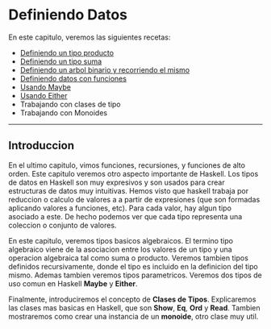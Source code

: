# Definiendo Datos

En este capitulo, veremos las siguientes recetas:

- [Definiendo un tipo producto](recetas/tipo-producto.md)
- [Definiendo un tipo suma](recetas/suma-datos.md)
- [Definiendo un arbol binario y recorriendo el mismo](recetas/arbol-binario.md)
- [Definiendo datos con funciones](recetas/datos-funciones.md)
- [Usando Maybe](recetas/maybe.md)
- [Usando Either](recetas/either.md)
- Trabajando con clases de tipo
- Trabajando con Monoides

---

## Introduccion

En el ultimo capitulo, vimos funciones, recursiones, y funciones de alto orden. Este capitulo veremos 
otro aspecto importante de Haskell. Los tipos de datos en Haskell son muy expresivos y son usados para crear
estructuras de datos muy intuitivas. Hemos visto que haskell trabaja por reduccion o calculo de valores a
a partir de expresiones (que son formadas aplicando valores a funciones, etc). Para cada valor, hay algun tipo asociado a este. De hecho podemos ver que cada tipo representa una coleccion o conjunto de valores.

En este capitulo, veremos tipos basicos algebraicos. El termino tipo algebraico viene de la asociacion entre los valores de un tipo y una operacion algebraica tal como suma o producto. Veremos tambien tipos definidos recursivamente, donde el tipo  es incluido  en la definicion del tipo mismo. Ademas tambien veremos tipos parametricos. Veremos dos tipos de uso comun en Haskell **Maybe** y **Either**.

Finalmente, introduciremos el concepto de **Clases de Tipos**. Explicaremos las clases mas basicas en Haskell, que son **Show**, **Eq**, **Ord** y **Read**. Tambien mostraremos como crear una instancia de un **monoide**, otro clase muy util. 